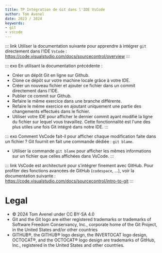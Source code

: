 ```yaml
---
title: TP Intégration de Git dans l'IDE VsCode
author: Tom Avenel
date: 2023 / 2024
keywords:
- git
- vscode
---
```


::: link
Utiliser la documentation suivante pour apprendre à intégrer `git` directement dans l'IDE `VsCode` : <https://code.visualstudio.com/docs/sourcecontrol/overview>
:::

::: exo
En utilisant la documentation précédente :

- Créer un dépôt Git en ligne sur Github.
- Clone ce dépôt sur votre machine locale grâce à votre IDE.
- Créer un nouveau fichier et ajouter ce fichier dans un commit directement dans l'IDE.
- Publier ce commit sur Github.
- Refaire le même exercice dans une branche différente.
- Refaire le même exercice en ajoutant uniquement une partie des changements effectués dans le fichier.
- Utiliser votre IDE pour afficher le dernier commit ayant modifié la ligne du fichier sur lequel vous travaillez. Cette fonctionnalité est l'une des plus utiles une fois Git intégré dans notre IDE.
:::

::: exo
Comment VsCode fait-il pour afficher chaque modification faite dans un fichier ? Git fournit en fait une commande dédiée : `git blame`.

- Utiliser la commande `git blame` pour afficher les mêmes informations sur un fichier que celles affichées dans VsCode.
:::

::: link
VsCode est architecturé pour s'intégrer finement avec GitHub. Pour profiter des fonctions avancées de GitHub (`codespace`, ...), voir la documentation suivante : <https://code.visualstudio.com/docs/sourcecontrol/intro-to-git>
:::

# Legal

- © 2024 Tom Avenel under CC  BY-SA 4.0
- Git and the Git logo are either registered trademarks or trademarks of Software Freedom Conservancy, Inc., corporate home of the Git Project, in the United States and/or other countries
- GITHUB®, the GITHUB® logo design, the INVERTOCAT logo design, OCTOCAT®, and the OCTOCAT® logo design are trademarks of GitHub, Inc., registered in the United States and other countries.

